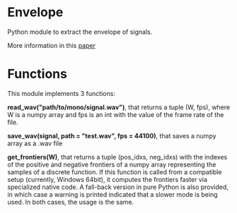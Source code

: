 # Envelope
Python module to extract the envelope of signals.

More information in this [paper](https://arxiv.org/abs/2009.02860)

# Functions

This module implements 3 functions:

**read_wav("path/to/mono/signal.wav")**, that returns a tuple (W, fps), where W is a numpy array and fps is an int with the value of the frame rate of the file.

**save_wav(signal, path = "test.wav", fps = 44100)**, that saves a numpy array as a .wav file

**get_frontiers(W)**, that returns a tuple (pos_idxs, neg_idxs) with the indexes of the positive and negative frontiers of a numpy array representing the samples of a discrete function.
If this function is called from a compatible setup (currently, Windows 64bit), it computes the frontiers faster via specialized native code. A fall-back version in pure Python is also provided, in which case a warning is printed indicated that a slower mode is being used. In both cases, the usage is the same.